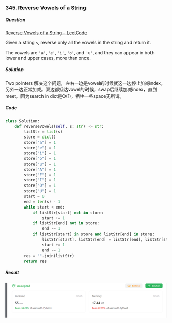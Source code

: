 ### 345. Reverse Vowels of a String

##### Question

[Reverse Vowels of a String - LeetCode](https://leetcode.com/problems/reverse-vowels-of-a-string/)

Given a string `s`, reverse only all the vowels in the string and return it.

The vowels are `'a'`, `'e'`, `'i'`, `'o'`, and `'u'`, and they can appear in both lower and upper cases, more than once.



##### Solution

Two pointers 解决这个问题，左右一边是vowel的时候就这一边停止加减index，另外一边正常加减。双边都抵达vowel的时候，swap后继续加减index，直到meet。因为search in dict是O(1)，牺牲一些space无所谓。



##### Code

```python
class Solution:
    def reverseVowels(self, s: str) -> str:
        listStr = list(s)
        store = dict()
        store["a"] = 1
        store["e"] = 1
        store["i"] = 1
        store["o"] = 1
        store["u"] = 1
        store["A"] = 1
        store["E"] = 1
        store["I"] = 1
        store["O"] = 1
        store["U"] = 1
        start = 0
        end = len(s) - 1
        while start < end:
            if listStr[start] not in store:
                start += 1
            if listStr[end] not in store:
                end -= 1
            if listStr[start] in store and listStr[end] in store:
                listStr[start], listStr[end] = listStr[end], listStr[start]
                start += 1
                end -= 1
        res = "".join(listStr)
        return res
```



##### Result

![image-20230930164357556](./assets/image-20230930164357556.png)